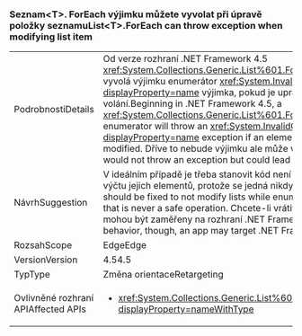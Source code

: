 ### <a name="listlttgtforeach-can-throw-exception-when-modifying-list-item"></a><span data-ttu-id="ca6b4-101">Seznam&lt;T&gt;. ForEach výjimku můžete vyvolat při úpravě položky seznamu</span><span class="sxs-lookup"><span data-stu-id="ca6b4-101">List&lt;T&gt;.ForEach can throw exception when modifying list item</span></span>

|   |   |
|---|---|
|<span data-ttu-id="ca6b4-102">Podrobnosti</span><span class="sxs-lookup"><span data-stu-id="ca6b4-102">Details</span></span>|<span data-ttu-id="ca6b4-103">Od verze rozhraní .NET Framework 4.5 <xref:System.Collections.Generic.List%601.ForEach(System.Action{%600})> vyvolá výjimku enumerátor <xref:System.InvalidOperationException?displayProperty=name> výjimka, pokud je upraven element v kolekci volání.</span><span class="sxs-lookup"><span data-stu-id="ca6b4-103">Beginning in .NET Framework 4.5, a <xref:System.Collections.Generic.List%601.ForEach(System.Action{%600})> enumerator will throw an <xref:System.InvalidOperationException?displayProperty=name> exception if an element in the calling collection is modified.</span></span> <span data-ttu-id="ca6b4-104">Dříve to nebude výjimku ale může vést k časování.</span><span class="sxs-lookup"><span data-stu-id="ca6b4-104">Previously, this would not throw an exception but could lead to race conditions.</span></span>|
|<span data-ttu-id="ca6b4-105">Návrh</span><span class="sxs-lookup"><span data-stu-id="ca6b4-105">Suggestion</span></span>|<span data-ttu-id="ca6b4-106">V ideálním případě je třeba stanovit kód není upravit seznamy při vytváření výčtu jejich elementů, protože se jedná nikdy bezpečný provoz.</span><span class="sxs-lookup"><span data-stu-id="ca6b4-106">Ideally, code should be fixed to not modify lists while enumerating their elements because that is never a safe operation.</span></span> <span data-ttu-id="ca6b4-107">Chcete-li vrátit k předchozí chování, ale aplikace mohou být zaměřeny na rozhraní .NET Framework 4.0.</span><span class="sxs-lookup"><span data-stu-id="ca6b4-107">To revert to the previous behavior, though, an app may target .NET Framework 4.0.</span></span>|
|<span data-ttu-id="ca6b4-108">Rozsah</span><span class="sxs-lookup"><span data-stu-id="ca6b4-108">Scope</span></span>|<span data-ttu-id="ca6b4-109">Edge</span><span class="sxs-lookup"><span data-stu-id="ca6b4-109">Edge</span></span>|
|<span data-ttu-id="ca6b4-110">Version</span><span class="sxs-lookup"><span data-stu-id="ca6b4-110">Version</span></span>|<span data-ttu-id="ca6b4-111">4.5</span><span class="sxs-lookup"><span data-stu-id="ca6b4-111">4.5</span></span>|
|<span data-ttu-id="ca6b4-112">Typ</span><span class="sxs-lookup"><span data-stu-id="ca6b4-112">Type</span></span>|<span data-ttu-id="ca6b4-113">Změna orientace</span><span class="sxs-lookup"><span data-stu-id="ca6b4-113">Retargeting</span></span>|
|<span data-ttu-id="ca6b4-114">Ovlivněné rozhraní API</span><span class="sxs-lookup"><span data-stu-id="ca6b4-114">Affected APIs</span></span>|<ul><li><xref:System.Collections.Generic.List%601.ForEach(System.Action{%600})?displayProperty=nameWithType></li></ul>|


